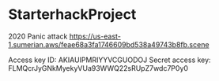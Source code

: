 # StarterhackProject
2020
Panic attack
https://us-east-1.sumerian.aws/feae68a3fa1746609bd538a49743b8fb.scene

Access key ID: AKIAUIPMRIYYVCGUODOJ
Secret access key: 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

<script src="https://lex-web-ui-codebuilddeploy-1v9urr8c4-webappbucket-1l24uolf0i9ps.s3.amazonaws.com/lex-web-ui-loader.min.js"></script>
<script>
  var loaderOpts = {
    baseUrl: 'https://lex-web-ui-codebuilddeploy-1v9urr8c4-webappbucket-1l24uolf0i9ps.s3.amazonaws.com/'
  };
  var loader = new ChatBotUiLoader.IframeLoader(loaderOpts);
  loader.load()
    .catch(function (error) { console.error(error); });
</script>